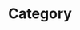 ---
title: "Category"
layout: categories
permalink: /categories/
author_profile: true
# sidebar_main: true
---